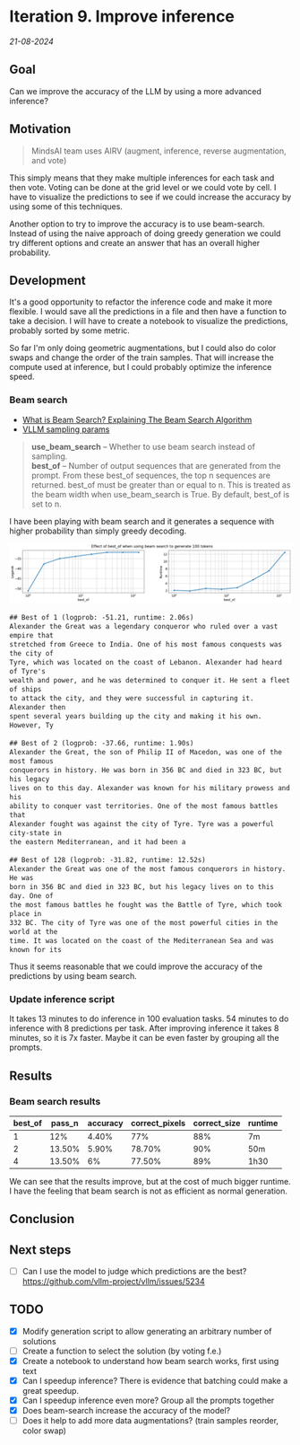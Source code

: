 # Iteration 9. Improve inference

_21-08-2024_

## Goal

Can we improve the accuracy of the LLM by using a more advanced inference?

## Motivation

> MindsAI team uses AIRV (augment, inference, reverse augmentation, and vote)

This simply means that they make multiple inferences for each task and then vote. Voting can be done
at the grid level or we could vote by cell. I have to visualize the predictions to see if we could
increase the accuracy by using some of this techniques.

Another option to try to improve the accuracy is to use beam-search. Instead of using the naive approach of doing greedy generation we could try different options and create an answer that has an overall higher probability.

## Development

It's a good opportunity to refactor the inference code and make it more flexible. I would save all the predictions
in a file and then have a function to take a decision. I will have to create a notebook to visualize the predictions, probably sorted by some metric.

So far I'm only doing geometric augmentations, but I could also do color swaps and change the order of the train samples. That will increase the compute used at inference, but I could probably optimize the inference speed.

### Beam search

- [What is Beam Search? Explaining The Beam Search Algorithm](https://www.width.ai/post/what-is-beam-search)
- [VLLM sampling params](https://docs.vllm.ai/en/latest/dev/sampling_params.html)

> **use_beam_search** – Whether to use beam search instead of sampling.  
> **best_of** – Number of output sequences that are generated from the prompt. From these best_of sequences, the top n sequences are returned. best_of must be greater than or equal to n. This is treated as the beam width when use_beam_search is True. By default, best_of is set to n.

I have been playing with beam search and it generates a sequence with higher probability than simply greedy decoding.

![effect of beam search](res/2024-08-22-16-11-40.png)

```
## Best of 1 (logprob: -51.21, runtime: 2.06s)
Alexander the Great was a legendary conqueror who ruled over a vast empire that
stretched from Greece to India. One of his most famous conquests was the city of
Tyre, which was located on the coast of Lebanon. Alexander had heard of Tyre's
wealth and power, and he was determined to conquer it. He sent a fleet of ships
to attack the city, and they were successful in capturing it. Alexander then
spent several years building up the city and making it his own. However, Ty

## Best of 2 (logprob: -37.66, runtime: 1.90s)
Alexander the Great, the son of Philip II of Macedon, was one of the most famous
conquerors in history. He was born in 356 BC and died in 323 BC, but his legacy
lives on to this day. Alexander was known for his military prowess and his
ability to conquer vast territories. One of the most famous battles that
Alexander fought was against the city of Tyre. Tyre was a powerful city-state in
the eastern Mediterranean, and it had been a

## Best of 128 (logprob: -31.82, runtime: 12.52s)
Alexander the Great was one of the most famous conquerors in history. He was
born in 356 BC and died in 323 BC, but his legacy lives on to this day. One of
the most famous battles he fought was the Battle of Tyre, which took place in
332 BC. The city of Tyre was one of the most powerful cities in the world at the
time. It was located on the coast of the Mediterranean Sea and was known for its
```

Thus it seems reasonable that we could improve the accuracy of the predictions by using beam search.

### Update inference script

It takes 13 minutes to do inference in 100 evaluation tasks.
54 minutes to do inference with 8 predictions per task.
After improving inference it takes 8 minutes, so it is 7x faster. Maybe it can be even faster by
grouping all the prompts.

## Results

### Beam search results

| best_of | pass_n | accuracy | correct_pixels | correct_size | runtime |
|---------|--------|----------|----------------|--------------|---------|
| 1       | 12%    | 4.40%    | 77%            | 88%          | 7m      |
| 2       | 13.50% | 5.90%    | 78.70%         | 90%          | 50m     |
| 4       | 13.50% | 6%       | 77.50%         | 89%          | 1h30    |

We can see that the results improve, but at the cost of much bigger runtime. I have the feeling that
beam search is not as efficient as normal generation.

## Conclusion

## Next steps

- [ ] Can I use the model to judge which predictions are the best? https://github.com/vllm-project/vllm/issues/5234

## TODO

- [x] Modify generation script to allow generating an arbitrary number of solutions
- [ ] Create a function to select the solution (by voting f.e.)
- [x] Create a notebook to understand how beam search works, first using text
- [x] Can I speedup inference? There is evidence that batching could make a great speedup.
- [x] Can I speedup inference even more? Group all the prompts together
- [x] Does beam-search increase the accuracy of the model?
- [ ] Does it help to add more data augmentations? (train samples reorder, color swap)
